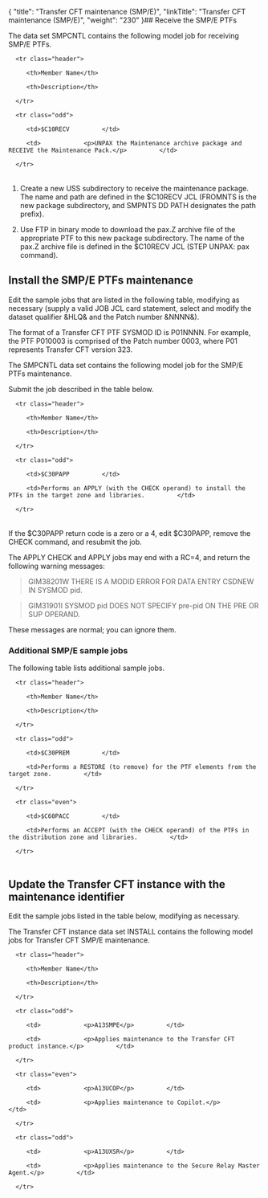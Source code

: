 {
    "title": "Transfer CFT maintenance (SMP/E)",
    "linkTitle": "Transfer CFT maintenance (SMP/E)",
    "weight": "230"
}## Receive the SMP/E PTFs

The data set SMPCNTL contains the following model job for receiving SMP/E PTFs.

<table data-cellspacing="0">
   <thead>
      <tr class="header">
         <th>Member Name</th>
         <th>Description</th>
      </tr>
   </thead>
   <tbody>
      <tr class="odd">
         <td>$C10RECV         </td>
         <td>            <p>UNPAX the Maintenance archive package and RECEIVE the Maintenance Pack.</p>         </td>
      </tr>
   </tbody>
</table>

1.  Create a new USS subdirectory to receive the maintenance package. The name and path are defined in the $C10RECV JCL (FROMNTS is the new package subdirectory, and SMPNTS DD PATH designates the path prefix).
2.  Use FTP in binary mode to download the pax.Z archive file of the appropriate PTF to this new package subdirectory. The name of the pax.Z archive file is defined in the $C10RECV JCL (STEP UNPAX: pax command).

## Install the SMP/E PTFs maintenance

Edit the sample jobs that are listed in the following table, modifying as necessary (supply a valid JOB JCL card statement, select and modify the dataset qualifier &HLQ& and the Patch number &NNNN&).

The format of a Transfer CFT PTF SYSMOD ID is P01NNNN. For example, the PTF P010003 is comprised of the Patch number 0003, where P01 represents Transfer CFT version 323.

The SMPCNTL data set contains the following model job for the SMP/E PTFs maintenance.

Submit the job described in the table below.

<table data-cellspacing="0">
   <thead>
      <tr class="header">
         <th>Member Name</th>
         <th>Description</th>
      </tr>
   </thead>
   <tbody>
      <tr class="odd">
         <td>$C30PAPP         </td>
         <td>Performs an APPLY (with the CHECK operand) to install the PTFs in the target zone and libraries.         </td>
      </tr>
   </tbody>
</table>

If the $C30PAPP return code is a zero or a 4, edit $C30PAPP, remove the CHECK command, and resubmit the job.

The APPLY CHECK and APPLY jobs may end with a RC=4, and return the following warning messages:

> GIM38201W THERE IS A MODID ERROR FOR DATA ENTRY CSDNEW IN SYSMOD pid.
>
> GIM31901I SYSMOD pid DOES NOT SPECIFY pre-pid ON THE PRE OR SUP OPERAND.

These messages are normal; you can ignore them.

### Additional SMP/E sample jobs

The following table lists additional sample jobs.

<table data-cellspacing="0">
   <thead>
      <tr class="header">
         <th>Member Name</th>
         <th>Description</th>
      </tr>
   </thead>
   <tbody>
      <tr class="odd">
         <td>$C30PREM         </td>
         <td>Performs a RESTORE (to remove) for the PTF elements from the target zone.         </td>
      </tr>
      <tr class="even">
         <td>$C60PACC         </td>
         <td>Performs an ACCEPT (with the CHECK operand) of the PTFs in the distribution zone and libraries.         </td>
      </tr>
   </tbody>
</table>

## Update the Transfer CFT instance with the maintenance identifier

Edit the sample jobs listed in the table below, modifying as necessary.

The Transfer CFT instance data set INSTALL contains the following model jobs for Transfer CFT SMP/E maintenance.  

<table data-cellspacing="0">
   <thead>
      <tr class="header">
         <th>Member Name</th>
         <th>Description</th>
      </tr>
   </thead>
   <tbody>
      <tr class="odd">
         <td>            <p>A13SMPE</p>         </td>
         <td>            <p>Applies maintenance to the Transfer CFT product instance.</p>         </td>
      </tr>
      <tr class="even">
         <td>            <p>A13UCOP</p>         </td>
         <td>            <p>Applies maintenance to Copilot.</p>         </td>
      </tr>
      <tr class="odd">
         <td>            <p>A13UXSR</p>         </td>
         <td>            <p>Applies maintenance to the Secure Relay Master Agent.</p>         </td>
      </tr>
   </tbody>
</table>
